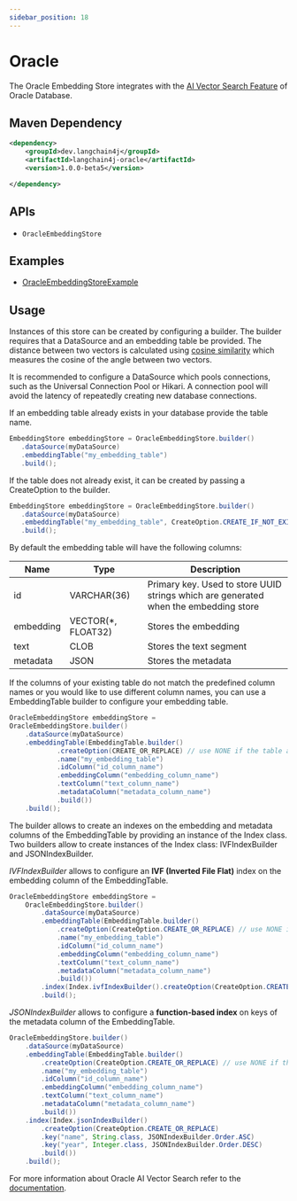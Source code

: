 ```yaml
---
sidebar_position: 18
---
```


# Oracle
The Oracle Embedding Store integrates with
the [AI Vector Search Feature](https://docs.oracle.com/en/database/oracle/oracle-database/23/vecse/overview-ai-vector-search.html) of Oracle Database.

## Maven Dependency

```xml
<dependency>
    <groupId>dev.langchain4j</groupId>
    <artifactId>langchain4j-oracle</artifactId>
    <version>1.0.0-beta5</version>

</dependency>
```

## APIs

- `OracleEmbeddingStore`


## Examples

- [OracleEmbeddingStoreExample](https://github.com/langchain4j/langchain4j-examples/blob/main/oracle-example/src/main/java/OracleEmbeddingStoreExample.java)

## Usage

Instances of this store can be created by configuring a builder. The builder 
requires that a DataSource and an embedding table be provided. The distance 
between two vectors is calculated using [cosine similarity](https://docs.oracle.com/en/database/oracle/oracle-database/23/vecse/cosine-similarity.html)
which measures the cosine of the angle between two vectors.

It is recommended to configure a DataSource which pools connections, such as the
Universal Connection Pool or Hikari. A connection pool will avoid the latency of
repeatedly creating new database connections.

If an embedding table already exists in your database provide the table name.

```java
EmbeddingStore embeddingStore = OracleEmbeddingStore.builder()
   .dataSource(myDataSource)
   .embeddingTable("my_embedding_table")
   .build();
```

If the table does not already exist, it can be created by passing a CreateOption
to the builder.

```java
EmbeddingStore embeddingStore = OracleEmbeddingStore.builder()
   .dataSource(myDataSource)
   .embeddingTable("my_embedding_table", CreateOption.CREATE_IF_NOT_EXISTS)
   .build();
```

By default the embedding table will have the following columns:

| Name | Type | Description |
| ---- | ---- | ----------- |
| id | VARCHAR(36) | Primary key. Used to store UUID strings which are generated when the embedding store |
| embedding | VECTOR(*, FLOAT32) | Stores the embedding |
| text | CLOB | Stores the text segment |
| metadata | JSON | Stores the metadata |

If the columns of your existing table do not match the predefined column names 
or you would like to use different column names, you can use a EmbeddingTable 
builder to configure your embedding table.

```java
OracleEmbeddingStore embeddingStore =
OracleEmbeddingStore.builder()
    .dataSource(myDataSource)
    .embeddingTable(EmbeddingTable.builder()
            .createOption(CREATE_OR_REPLACE) // use NONE if the table already exists
            .name("my_embedding_table")
            .idColumn("id_column_name")
            .embeddingColumn("embedding_column_name")
            .textColumn("text_column_name")
            .metadataColumn("metadata_column_name")
            .build())
    .build();
```

The builder allows to create an indexes on the embedding and metadata columns of the
EmbeddingTable by providing an instance of the Index class. Two builders allow to
create instances of the Index class: IVFIndexBuilder and JSONIndexBuilder.

*IVFIndexBuilder* allows to configure an **IVF (Inverted File Flat)** index on the embedding
column of the EmbeddingTable.

```java
OracleEmbeddingStore embeddingStore =
    OracleEmbeddingStore.builder()
        .dataSource(myDataSource)
        .embeddingTable(EmbeddingTable.builder()
            .createOption(CreateOption.CREATE_OR_REPLACE) // use NONE if the table already exists
            .name("my_embedding_table")
            .idColumn("id_column_name")
            .embeddingColumn("embedding_column_name")
            .textColumn("text_column_name")
            .metadataColumn("metadata_column_name")
            .build())
        .index(Index.ivfIndexBuilder().createOption(CreateOption.CREATE_OR_REPLACE).build())
        .build();
```

*JSONIndexBuilder* allows to configure a **function-based index** on keys of the metadata
column of the EmbeddingTable.

```java
OracleEmbeddingStore.builder()
    .dataSource(myDataSource)
    .embeddingTable(EmbeddingTable.builder()
        .createOption(CreateOption.CREATE_OR_REPLACE) // use NONE if the table already exists
        .name("my_embedding_table")
        .idColumn("id_column_name")
        .embeddingColumn("embedding_column_name")
        .textColumn("text_column_name")
        .metadataColumn("metadata_column_name")
        .build())
    .index(Index.jsonIndexBuilder()
        .createOption(CreateOption.CREATE_OR_REPLACE)
        .key("name", String.class, JSONIndexBuilder.Order.ASC)
        .key("year", Integer.class, JSONIndexBuilder.Order.DESC)
        .build())
    .build();
```

For more information about Oracle AI Vector Search refer to the [documentation](https://docs.oracle.com/en/database/oracle/oracle-database/23/vecse/overview-ai-vector-search.html).
